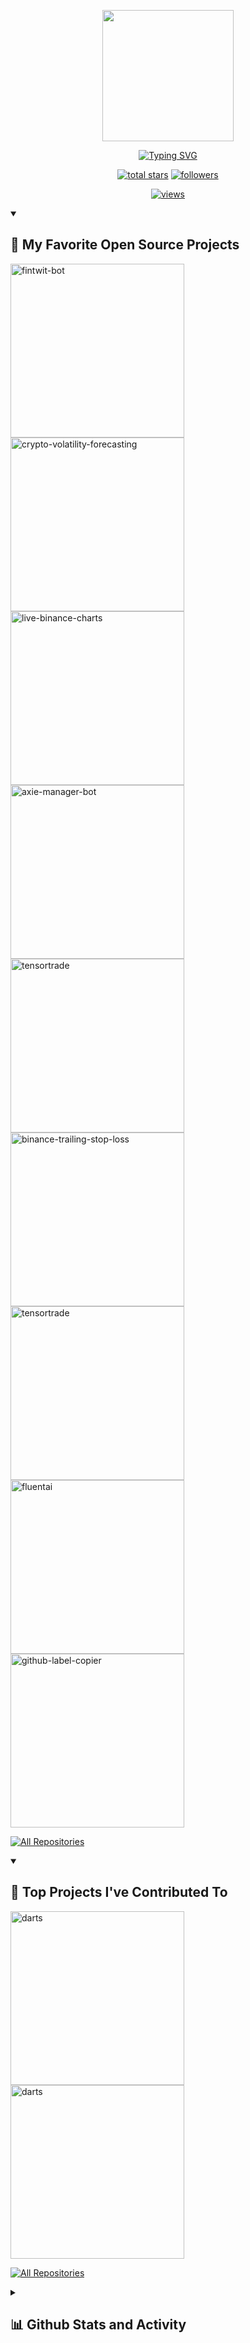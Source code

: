 <!--  README inspired by: https://github.com/DenverCoder1/DenverCoder1/blob/main/README.md -->
<p align="center">
  <a href="https://github.com/StephanAkkerman">
    <img src="https://github.com/StephanAkkerman/StephanAkkerman/assets/45365128/58353804-382a-4bc9-8b86-be0454e6a448" width="210">
</p>

<!-- https://readme-typing-svg.herokuapp.com/demo/ -->
<p align="center">
  <a href="https://git.io/typing-svg"><img src="https://readme-typing-svg.herokuapp.com?font=Fira+Code&pause=1000&color=c492e7&width=435&lines=Innovative+Back-end+Engineer;Fusing+Machine+Learning+with+Trading+Expertise" alt="Typing SVG" /></a>
</p>

<!-- View counter - https://github.com/DenverCoder1/Simple-View-Counter -->
<!-- Star counter - https://github.com/idealclover/GitHub-Star-Counter -->
<p align="center">
  <a href="https://github.com/StephanAkkerman?tab=repositories&sort=stargazers">
    <img alt="total stars" title="Total stars on GitHub" src="https://custom-icon-badges.herokuapp.com/badge/dynamic/json?logo=star&color=ad82d0&labelColor=886aac&label=Stars&style=for-the-badge&query=%24.stars&url=https://api.github-star-counter.workers.dev/user/StephanAkkerman"/></a>
  
  <a href="https://github.com/StephanAkkerman?tab=followers">
    <img alt="followers" title="Follow me on Github" src="https://custom-icon-badges.herokuapp.com/github/followers/StephanAkkerman?color=59a099&labelColor=448484&style=for-the-badge&logo=person-add&label=Follow&logoColor=white"/></a>
  </a>
</p>

 <!-- src "https://profile-counter.glitch.me/StephanAkkerman/count.svg"> -->
 <!-- src="https://visitor-badge.laobi.icu/badge?page_id=StephanAkkerman.StephanAkkerman"/> -->
 <!-- https://github.com/antonkomarev/github-profile-views-counter -->
<p align="center">
 <a href="https://github.com/StephanAkkerman">
  <img alt="views" title="GitHub profile views" src="https://komarev.com/ghpvc/?username=StephanAkkerman&style=for-the-badge&color=081424">
    </a>
  </p>

<!-- Repo info cards - https://github.com/anuraghazra/github-readme-stats -->
<!-- Small repo cards (fork) - https://github.com/DenverCoder1/github-readme-stats -->
<details open> 
  <summary><h2>📘 My Favorite Open Source Projects</h2></summary>
  <p align="left">
    <a href="https://github.com/StephanAkkerman/fintwit-bot"><img width="278" src="https://denvercoder1-github-readme-stats.vercel.app/api/pin/?username=StephanAkkerman&repo=fintwit-bot&theme=nightowl&hide_border=true&show_icons=false" alt="fintwit-bot"></a>
    <a href="https://github.com/StephanAkkerman/crypto-volatility-forecasting"><img width="278" src="https://denvercoder1-github-readme-stats.vercel.app/api/pin/?username=StephanAkkerman&repo=crypto-volatility-forecasting&theme=nightowl&hide_border=true&show_icons=false" alt="crypto-volatility-forecasting"></a>    
    <a href="https://github.com/StephanAkkerman/live-binance-charts"><img width="278" src="https://denvercoder1-github-readme-stats.vercel.app/api/pin/?username=StephanAkkerman&repo=live-binance-charts&theme=nightowl&hide_border=true&show_icons=false" alt="live-binance-charts"></a>
    <a href="https://github.com/StephanAkkerman/axie-manager-bot"><img width="278" src="https://denvercoder1-github-readme-stats.vercel.app/api/pin/?username=StephanAkkerman&repo=axie-manager-bot&theme=nightowl&hide_border=true&show_icons=false" alt="axie-manager-bot"></a>
    <a href="https://github.com/StephanAkkerman/tensortrade"><img width="278" src="https://denvercoder1-github-readme-stats.vercel.app/api/pin/?username=StephanAkkerman&repo=tensortrade&theme=nightowl&hide_border=true&show_icons=false" alt="tensortrade"></a>
    <a href="https://github.com/StephanAkkerman/binance-trailing-stop-loss"><img width="278" src="https://denvercoder1-github-readme-stats.vercel.app/api/pin/?username=StephanAkkerman&repo=binance-trailing-stop-loss&theme=nightowl&hide_border=true&show_icons=false" alt="binance-trailing-stop-loss"></a>
    <a href="https://github.com/StephanAkkerman/crypto-ohlcv"><img width="278" src="https://denvercoder1-github-readme-stats.vercel.app/api/pin/?username=StephanAkkerman&repo=crypto-ohlcv&theme=nightowl&hide_border=true&show_icons=false" alt="tensortrade"></a>
    <a href="https://github.com/StephanAkkerman/FluentAI"><img width="278" src="https://denvercoder1-github-readme-stats.vercel.app/api/pin/?username=StephanAkkerman&repo=FluentAI&theme=nightowl&hide_border=true&show_icons=false" alt="fluentai"></a>
    <a href="https://github.com/StephanAkkerman/github-label-copier"><img width="278" src="https://denvercoder1-github-readme-stats.vercel.app/api/pin/?username=StephanAkkerman&repo=github-label-copier&theme=nightowl&hide_border=true&show_icons=false" alt="github-label-copier"></a>
  </p>

  <a href="https://github.com/StephanAkkerman?tab=repositories&sort=stargazers"><img alt="All Repositories" title="All Repositories" src="https://custom-icon-badges.demolab.com/badge/-Click%20Here%20For%20All%20My%20Repos-1F222E?style=for-the-badge&logoColor=white&logo=repo"/></a>
</details>

<details open> 
  <summary><h2>📕 Top Projects I've Contributed To</h2></summary>

  <!-- Small repo cards https://github.com/DenverCoder1/github-readme-stats (fork of anuraghazra/github-readme-stats) -->
  <p align="left">
    <a href="https://github.com/unit8co/darts"><img width="278" src="https://denvercoder1-github-readme-stats.vercel.app/api/pin/?username=unit8co&repo=darts&theme=nightowl&hide_border=true&show_icons=false&show_description=false" alt="darts"></a>
    <a href="https://github.com/mnwato/tradingview-scraper"><img width="278" src="https://denvercoder1-github-readme-stats.vercel.app/api/pin/?username=mnwato&repo=tradingview-scraper&theme=nightowl&hide_border=true&show_icons=false&show_description=false" alt="darts"></a>
    <!--<a href="https://github.com/TimKoornstra/stock-sentiment-classifier"><img width="278" src="https://denvercoder1-github-readme-stats.vercel.app/api/pin/?username=TimKoornstra&repo=stock-sentiment-classifier&theme=nightowl&hide_border=true&show_icons=false&show_description=false" alt="stock-sentiment-classifier"></a> -->
  </p>

  <p align="left">
    <a href="https://github.com/StephanAkkerman/My-Contributions/blob/main/README.md"><img alt="All Repositories" title="All Repositories" src="https://custom-icon-badges.demolab.com/badge/-Click%20Here%20For%20All%20My%20Forks-1F222E?style=for-the-badge&logoColor=white&logo=fork"/></a>
  </p>
</details>

<details> 
  <summary><h2>📊 Github Stats and Activity</h2></summary>

<p align="center">
  <a href="https://github.com/StephanAkkerman/?tab=repositories">
    <img src="https://github-readme-stats-sigma-five.vercel.app/api?username=StephanAkkerman&count_private=true&show_icons=true&theme=nightowl&hide=contribs,prs&hide_border=true"/>
  </a>
</p>

<!-- GitHub Readme Streak Stats - https://github.com/DenverCoder1/github-readme-streak-stats -->
<p align="center">
  <a href="https://github.com/StephanAkkerman/?tab=repositories">
    <img src="https://github-readme-streak-stats.herokuapp.com/?user=StephanAkkerman&theme=nightowl&hide_border=true"/>
  </a>
</p>

<p align="center">
  <a href="https://github.com/StephanAkkerman/?tab=repositories">
    <img src="https://github-readme-stats.zohan.tech/api/top-langs/?username=StephanAkkerman&layout=compact&theme=nightowl&exclude_repo=StephanAkkerman.github.io&hide_border=true"/>
  </a>
</p>

<!-- https://github.com/ashutosh00710/github-readme-activity-graph -->
<p align="center">
<a href="https://github.com/StephanAkkerman/?tab=repositories">
  <img alt="StephanAkkerman's Activity Graph" src="https://github-readme-activity-graph.vercel.app/graph?username=StephanAkkerman&bg_color=011627&color=79d0c1&line=c692e9&point=feea95&hide_border=true" />
</a>
</p>
</details>

